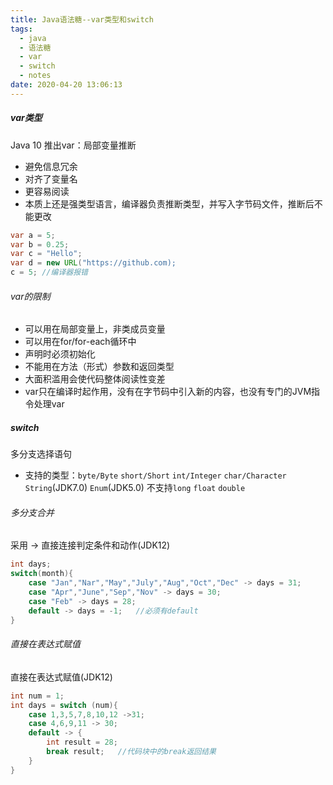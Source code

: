 ```yaml
---
title: Java语法糖--var类型和switch
tags:
  - java
  - 语法糖
  - var
  - switch
  - notes
date: 2020-04-20 13:06:13
---
```



##### var类型

Java 10 推出var：局部变量推断

- 避免信息冗余
- 对齐了变量名
- 更容易阅读
- 本质上还是强类型语言，编译器负责推断类型，并写入字节码文件，推断后不能更改

```java
var a = 5;
var b = 0.25;
var c = "Hello";
var d = new URL("https://github.com);
c = 5; //编译器报错
```

###### var的限制

- 可以用在局部变量上，非类成员变量
- 可以用在for/for-each循环中
- 声明时必须初始化
- 不能用在方法（形式）参数和返回类型
- 大面积滥用会使代码整体阅读性变差
- var只在编译时起作用，没有在字节码中引入新的内容，也没有专门的JVM指令处理var

##### switch

多分支选择语句

- 支持的类型：`byte/Byte` `short/Short` `int/Integer` `char/Character` `String`(JDK7.0) `Enum`(JDK5.0) 不支持`long` `float` `double`

###### 多分支合并

采用 -> 直接连接判定条件和动作(JDK12)

```java
int days;
switch(month){
    case "Jan","Nar","May","July","Aug","Oct","Dec" -> days = 31;
    case "Apr","June","Sep","Nov" -> days = 30;
	case "Feb" -> days = 28;
	default -> days = -1;	//必须有default
}
```

###### 直接在表达式赋值

直接在表达式赋值(JDK12)

```java
int num = 1;
int days = switch (num){
	case 1,3,5,7,8,10,12 ->31;
	case 4,6,9,11 -> 30;
	default -> {
		int result = 28;
		break result;	//代码块中的break返回结果
	}
}
```

